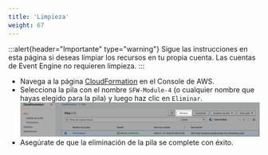 ```yaml
---
title: 'Limpieza'
weight: 67
---
```


:::alert{header="Importante" type="warning"}
Sigue las instrucciones en esta página si deseas limpiar los recursos en tu propia cuenta. Las cuentas de Event Engine no requieren limpieza.
:::

- Navega a la página [CloudFormation](https://console.aws.amazon.com/cloudformation/home) en el Console de AWS.
- Selecciona la pila con el nombre `SFW-Module-4` (o cualquier nombre que hayas elegido para la pila) y luego haz clic en `Eliminar`.
  ![CloudFormation delete](/static/img/es/setup/setup-cloudformation-delete.png)
- Asegúrate de que la eliminación de la pila se complete con éxito.
